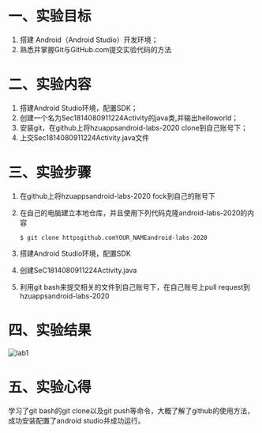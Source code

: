# 一、实验目标
1. 搭建 Android（Android Studio）开发环境；
2. 熟悉并掌握Git与GitHub.com提交实验代码的方法 

# 二、实验内容
1. 搭建Android Studio环境，配置SDK；
2. 创建一个名为Sec1814080911224Activity的java类,并输出helloworld；
3. 安装git，在github上将hzuappsandroid-labs-2020 clone到自己账号下；
4. 上交Sec1814080911224Activity.java文件

# 三、实验步骤
1. 在github上将hzuappsandroid-labs-2020 fock到自己的账号下

2. 在自己的电脑建立本地仓库，并且使用下列代码克隆android-labs-2020的内容

   `$ git clone httpsgithub.comYOUR_NAMEandroid-labs-2020` 


3. 搭建Android Studio环境，配置SDK

4. 创建SeC1814080911224Activity.java

5. 利用git bash来提交相关的文件到自己账号下，在自己账号上pull request到hzuappsandroid-labs-2020

# 四、实验结果
![lab1](https://github.com/ljjljjj/android-labs-2020/tree/master/students/sec1814080911224/lab1.PNG)

# 五、实验心得
学习了git bash的git clone以及git push等命令，大概了解了github的使用方法，成功安装配置了android studio并成功运行。

